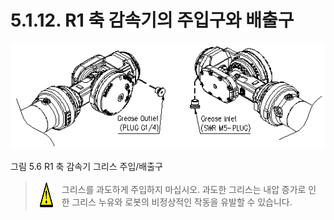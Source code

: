 ﻿# 5.1.12. R1 축 감속기의 주입구와 배출구

![](../../_assets/그림_5.6_6축_감속기_그리스_주입_배출구.png  )

그림 5.6 R1 축 감속기 그리스 주입/배출구


<blockquote>
<table border="0">
<thead>
  <tr>
    <td>
    <div align="center">
      <img src="../../_assets/주의표시.png" width = 40 height = 40>
    </div>
    </td>  
    <td colspan="4">그리스를 과도하게 주입하지 마십시오. 과도한 그리스는 내압 증가로 인한 그리스 누유와 로봇의 비정상적인 작동을 유발할 수 있습니다.</td>
  </tr>
</thead>
</table>  
</blockquote>